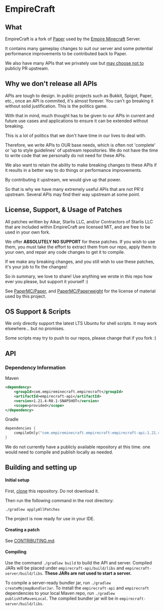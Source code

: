 # EmpireCraft
## What
EmpireCraft is a fork of [Paper](https://github.com/PaperMC/Paper) used by the [Empire Minecraft](https://ref.emc.gs/Aikar?gam=EmpireCraft) Server.

It contains many gameplay changes to suit our server and some potential performance improvements to be contributed back to Paper.

We also have many APIs that we privately use but [may choose not to](#why-we-dont-release-all-apis) publicly PR upstream.

## Why we don't release all APIs
APIs are tough to design. In public projects such as Bukkit, Spigot, Paper, etc., once an API is commited, it's almost forever. You can't go breaking it without solid justification. This is the politics game.

With that in mind, much thought has to be given to our APIs in current and future use cases and applications to ensure it can be extended without breaking. 

This is a lot of politics that we don't have time in our lives to deal with.

Therefore, we write APIs to OUR base needs, which is often not 'complete' or 'up to style guidelines' of upstream repositories. We do not have the time to write code that we personally do not need for these APIs.

We also want to retain the ability to make breaking changes to these APIs if it results in a better way to do things or performance improvements.

By contributing it upstream, we would give up that power.

So that is why we have many extremely useful APIs that are not PR'd upstream. Several APIs may find their way upstream at some point.

## License, Support, & Usage of Patches
All patches written by Aikar, Starlis LLC, and/or Contractors of Starlis LLC that are included within EmpireCraft are licensed MIT, and are free to be used in your own fork.

We offer __ABSOLUTELY NO SUPPORT__ for these patches. If you wish to use them, you must take the effort to extract them from our repo, apply them to your own, and repair any code changes to get it to compile.

If we make any breaking changes, and you still wish to use these patches, it's your job to fix the changes!

So in summary, we love to share! Use anything we wrote in this repo how ever you please, but support it yourself :)

See [PaperMC/Paper](https://github.com/PaperMC/Paper), and [PaperMC/Paperweight](https://github.com/PaperMC/paperweight) for the license of material used by this project.

## OS Support & Scripts
We only directly support the latest LTS Ubuntu for shell scripts. It may work elsewhere... but no promises.

Some scripts may try to push to our repos, please change that if you fork :)

## API

### Dependency Information
Maven
```xml
<dependency>
    <groupId>com.empireminecraft.empirecraft</groupId>
    <artifactId>empirecraft-api</artifactId>
    <version>1.21.4-R0.1-SNAPSHOT</version>
    <scope>provided</scope>
</dependency>
```

Gradle
```kotlin
dependencies {
    compileOnly("com.empireminecraft.empirecraft:empirecraft-api:1.21.4-R0.1-SNAPSHOT")
}
```

We do not currently have a publicly available repository at this time. one would need to compile and publish locally as needed.

## Building and setting up

#### Initial setup
First, <u>clone</u> this repository. Do not download it.

Then run the following command in the root directory:

```
./gradlew applyAllPatches
```

The project is now ready for use in your IDE.

#### Creating a patch

See [CONTRIBUTING.md](CONTRIBUTING.md).

#### Compiling

Use the command `./gradlew build` to build the API and server. Compiled JARs
will be placed under `empirecraft-api/build/libs` and `empirecraft-server/build/libs`.
**These JARs are not used to start a server.**

To compile a server-ready bundler jar, run `./gradlew createMojmapBundlerJar`.
To install the `empirecraft-api` and `empirecraft` dependencies to your local Maven repo, run `./gradlew publishToMavenLocal`. The compiled bundler jar will be in `empirecraft-server/build/libs`.